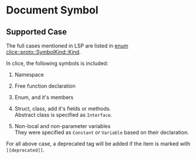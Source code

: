 # Document Symbol 

## Supported Case 
The full cases mentioned in LSP are listed in [enum clice::proto::SymbolKind::Kind](../../include/Feature/DocumentSymbol.h).   

In clice, the following symbols is included: 

1. Namespace
2. Free function declaration
3. Enum, and it's members
4. Struct, class, add it's fields or methods.    
Abstract class is specified as `Interface`. 

5. Non-local and non-parameter variables    
They were specified as `Constant` or `Variable`  based on their declaration. 


For all above case, a deprecated tag will be added if the item is marked with `[[deprecated]]`. 

